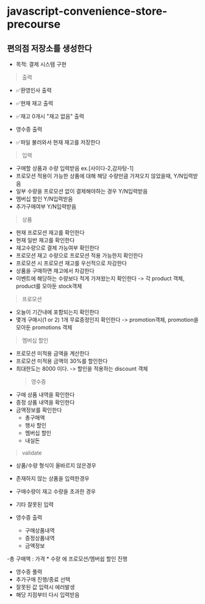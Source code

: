 # javascript-convenience-store-precourse

## 편의점 저장소를 생성한다

- 목적: 결제 시스템 구현

> 출력

- ✅환영인사 출력
- ✅현재 재고 출력
- ✅재고 0개시 "재고 없음" 출력
- 영수증 출력

- ✅파일 불러와서 현재 재고를 저장한다

> 입력

- 구매할 상품과 수량 입력받음 ex.[사이다-2,감자탕-1]
- 프로모션 적용이 가능한 상품에 대해 해당 수량만큼 가져오지 않았을때, Y/N입력받음
- 일부 수량을 프로모션 없이 결제해야하는 경우 Y/N입력받음
- 멤버십 할인 Y/N입력받음
- 추가구매여부 Y/N입력받음

> 상품

- 현재 프로모션 재고를 확인한다
- 현재 일반 재고를 확인한다
- 재고수량으로 결제 가능여부 확인한다
- 프로모션 재고 수량으로 프로모션 적용 가능한지 확인한다
- 프로모션 시 프로모션 재고를 우선적으로 차감한다
- 상품을 구매하면 재고에서 차감한다
- 이벤트에 해당하는 수량보다 적게 가져왔는지 확인한다
  -> 각 product 객체, product를 모아둔 stock객체

> 프로모션

- 오늘이 기간내에 포함되는지 확인한다
- 몇개 구매시(1 or 2) 1개 무료증정인지 확인한다
  -> promotion객체, promotion을 모아둔 promotions 객체

> 멤버십 할인

- 프로모션 미적용 금액을 계산한다
- 프로모션 미적용 금액의 30%를 할인한다
- 최대한도는 8000 이다.
  -> 할인을 적용하는 discount 객체
  > 영수증
- 구매 상품 내역을 확인한다
- 증정 상품 내역을 확인한다
- 금액정보를 확인한다
  - 총구매액
  - 행사 할인
  - 멤버십 할인
  - 내실돈

> validate

- 상품/수량 형식이 올바르지 않은경우
- 존재하지 않는 상품을 입력한경우
- 구매수량이 재고 수량을 초과한 경우
- 기타 잘못된 입력

- 영수증 출력
  - 구매상품내역
  - 증정상품내역
  - 금액정보

-총 구매액 : 가격 \* 수량 에 프로모션/멤버쉽 할인 진행

- 영수증 풀력
- 추가구매 진행/종료 선택
- 잘못된 값 입력시 에러발생
- 해당 지점부터 다시 입력받음
